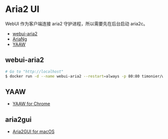 # Aria2 UI

WebUI 作为客户端连接 aria2 守护进程，所以需要先在后台启动 aria2c。

* [webui-aria2](https://github.com/ziahamza/webui-aria2)
* [AriaNg](https://github.com/mayswind/AriaNg)
* [YAAW](https://github.com/binux/yaaw)

## webui-aria2

```sh
# Go to "http://localhost"
$ docker run -d --name webui-aria2 --restart=always -p 80:80 timonier/webui-aria2:latest
```

## YAAW

* [YAAW for Chrome](https://chrome.google.com/webstore/detail/yaaw-for-chrome/dennnbdlpgjgbcjfgaohdahloollfgoc)

## aria2gui

* [Aria2GUI for macOS](https://github.com/yangshun1029/aria2gui)